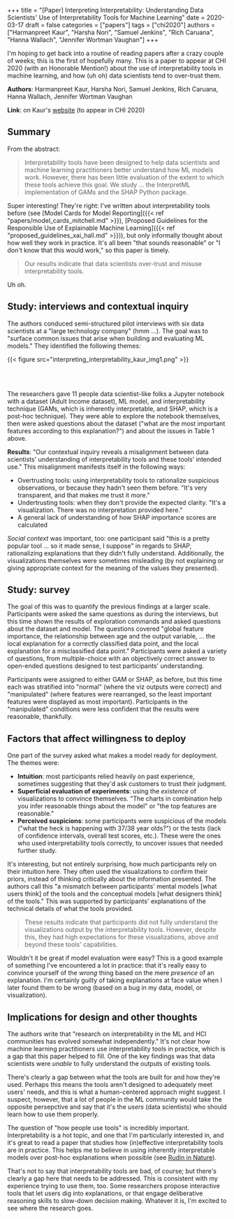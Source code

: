 +++
title = "[Paper] Interpreting Interpretability: Understanding Data Scientists' Use of Interpretability Tools for Machine Learning"
date = 2020-03-17
draft = false
categories = ["papers"]
tags = ["chi2020"]
authors = ["Harmanpreet Kaur", "Harsha Nori", "Samuel Jenkins", "Rich Caruana", "Hanna Wallach", "Jennifer Wortman Vaughan"]
+++

I'm hoping to get back into a routine of reading papers after a crazy couple of weeks; this is the first of hopefully many. This is a paper to appear at CHI 2020 (with an Honorable Mention!) about the use of interpretability tools in machine learning, and how (uh oh) data scientists tend to over-trust them.

<!--more-->

**Authors**: Harmanpreet Kaur, Harsha Nori, Samuel Jenkins, Rich Caruana, Hanna Wallach, Jennifer Wortman Vaughan

**Link**: on Kaur's [website](http://www-personal.umich.edu/~harmank/Papers/CHI2020_Interpretability.pdf) (to appear in CHI 2020)

## Summary
From the abstract:

> Interpretability tools have been designed to help data scientists and machine learning practitioners better understand how ML models work. However, there has been little evaluation of the extent to which these tools achieve this goal. We study ... the InterpretML implementation of GAMs and the SHAP Python package.

Super interesting! They're right: I've written about interpretability tools before (see [Model Cards for Model Reporting]({{< ref "papers/model_cards_mitchell.md" >}}), [Proposed Guidelines for the Responsible Use of Explainable Machine Learning]({{< ref "proposed_guidelines_xai_hall.md" >}})), but only informally thought about how well they work in practice. It's all been "that sounds reasonable" or "I don't know that this would work," so this paper is timely.

> Our results indicate that data scientists over-trust and misuse interpretability tools.

Uh oh.


## Study: interviews and contextual inquiry
The authors conduced semi-structured pilot interviews with six data scientists at a "large technology company" (hmm ...). The goal was to "surface common issues that arise when building and evaluating ML models." They identified the following themes:

{{< figure src="interpreting_interpretability_kaur_img1.png" >}}

<br/><br/>

The researchers gave 11 people data scientist-like folks a Jupyter notebook with a dataset (Adult Income dataset), ML model, and interpretability technique (GAMs, which is inherently interpretable, and SHAP, which is a post-hoc technique). They were able to explore the notebook themselves, then were asked questions about the dataset ("what are the most important features according to this explanation?") and about the issues in Table 1 above.

**Results**: "Our contextual inquiry reveals a misalignment between data scientists' understanding of interpretability tools and these tools' intended use." This misalignment manifests itself in the following ways:

 * Overtrusting tools: using interpretability tools to rationalize suspicious observations, or because they hadn't seen them before. "It's very transparent, and that makes me trust it more."
 * Undertrusting tools: when they don't provide the expected clarity. "It's a visualization. There was no interpretation provided here."
 * A general lack of understanding of how SHAP importance scores are calculated

*Social context* was important, too: one participant said "this is a pretty popular tool ... so it made sense, I suppose" in regards to SHAP, rationalizing explanations that they didn't fully understand. Additionally, the visualizations themselves were sometimes misleading (by not explaining or giving appropriate context for the meaning of the values they presented).


## Study: survey
The goal of this was to quantify the previous findings at a larger scale. Participants were asked the same questions as during the interviews, but this time shown the results of exploration commands and asked questions about the dataset and model. The questions covered "global feature importance, the relationship between age and the output variable, ... the local explanation for a correctly classified data point, and the local explanation for a misclassified data point." Participants were asked a variety of questions, from multiple-choice with an objectively correct answer to open-ended questions designed to test participants' understanding.

Participants were assigned to either GAM or SHAP, as before, but this time each was stratified into "normal" (where the viz outputs were correct) and "manipulated" (where features were rearranged, so the least important features were displayed as most important). Participants in the "manipulated" conditions were less confident that the results were reasonable, thankfully.


## Factors that affect willingness to deploy
One part of the survey asked what makes a model ready for deployment. The themes were:

 * **Intuition**: most participants relied heavily on past experience, sometimes suggesting that they'd ask customers to trust their judgment.
 * **Superficial evaluation of experiments**: using the *existence* of visualizations to convince themselves. "The charts in combination help you infer reasonable things about the model" or "the top features are reasonable."
 * **Perceived suspicions**: some participants were suspicious of the models ("what the heck is happening with 37/38 year olds?") or the tests (lack of confidence intervals, overall test scores, etc.). These were the ones who used interpretability tools correctly, to uncover issues that needed further study.

It's interesting, but not entirely surprising, how much participants rely on their intuition here. They often used the visualizations to confirm their priors, instead of thinking critically about the information presented. The authors call this "a mismatch between participants' mental models [what users think] of the tools and the conceptual models [what designers think] of the tools." This was supported by participants' explanations of the technical details of what the tools provided.

> These results indicate that participants did not fully understand the visualizations output by the interpretability tools. However, despite this, they had high expectations for these visualizations, above and beyond these tools' capabilities.

Wouldn't it be great if model evaluation were easy? This is a good example of something I've encountered a lot in practice: that it's really easy to convince yourself of the *wrong* thing based on the mere *presence* of an explanation. I'm certainly guilty of taking explanations at face value when I later found them to be wrong (based on a bug in my data, model, or visualization).


## Implications for design and other thoughts
The authors write that "research on interpretability in the ML and HCI communities has evolved somewhat independently." It's not clear how machine learning practitioners use interpretability tools in practice, which is a gap that this paper helped to fill. One of the key findings was that data scientists were *unable* to fully understand the outputs of existing tools.

There's clearly a gap between what the tools are built for and how they're used. Perhaps this means the tools aren't designed to adequately meet users' needs, and this is what a human-centered approach might suggest. I suspect, however, that a lot of people in the ML community would take the opposite persepctive and say that it's the *users* (data scientists) who should learn how to use them properly.

The question of "how people use tools" is incredibly important. Interpretability is a hot topic, and one that I'm particularly interested in, and it's great to read a paper that studies how (in)effective interpretability tools are in practice. This helps me to believe in using inherently interpretable models over post-hoc explanations when possible (see [Rudin in Nature](https://www.nature.com/articles/s42256-019-0048-x)).

That's not to say that interpretability tools are bad, of course; but there's clearly a gap here that needs to be addressed. This is consistent with my experience trying to use them, too. Some researchers propose interactive tools that let users dig into explanations, or that engage deliberative reasoning skills to slow-down decision making. Whatever it is, I'm excited to see where the research goes.
